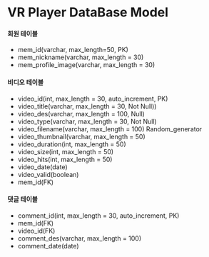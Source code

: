 # VR Player DataBase Model

#### 회원 테이블

- mem_id(varchar, max_length=50, PK)
- mem_nickname(varchar, max_length = 30)
- mem_profile_image(varchar, max_length = 30)



#### 비디오 테이블

- video_id(int, max_length = 30, auto_increment, PK)
- video_title(varchar, max_length = 30,  Not Null))
- video_des(varchar, max_length = 100, Null)
- video_type(varchar, max_length = 30, Not Null)
- video_filename(varchar, max_length = 100)  Random_generator
- video_thumbnail(varchar, max_length = 50)
- video_duration(int, max_length = 50)
- video_size(int, max_length = 50)
- video_hits(int, max_length = 50)
- video_date(date)
- video_valid(boolean)
- mem_id(FK)



#### 댓글 테이블

- comment_id(int, max_length = 30, auto_increment, PK)
- mem_id(FK)
- video_id(FK)
- comment_des(varchar, max_length = 100)
- comment_date(date)

